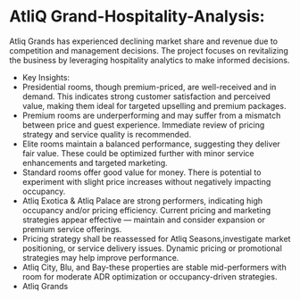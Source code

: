 # AtliQ Grand-Hospitality-Analysis:

Atliq Grands has experienced declining market share and revenue due to competition and management decisions. The project focuses on revitalizing the business by leveraging hospitality analytics to make informed decisions.

- Key Insights:
- Presidential rooms, though premium-priced, are well-received and in demand. This indicates strong customer satisfaction and perceived value, making them ideal for targeted upselling and 
  premium packages.
- Premium rooms are underperforming and may suffer from a mismatch between price and guest experience. Immediate review of pricing strategy and service quality is recommended.
- Elite rooms maintain a balanced performance, suggesting they deliver fair value. These could be optimized further with minor service enhancements and targeted marketing.
- Standard rooms offer good value for money. There is potential to experiment with slight price increases without negatively impacting occupancy.
- Atliq Exotica & Atliq Palace are strong performers, indicating high occupancy and/or pricing efficiency. Current pricing and marketing strategies appear effective — maintain and consider expansion or premium service offerings.
- Pricing strategy shall be reassessed for Atliq Seasons,investigate market positioning, or service delivery issues. Dynamic pricing or promotional strategies may help improve performance.
- Atliq City, Blu, and Bay-these properties are stable mid-performers with room for moderate ADR optimization or occupancy-driven strategies.
- Atliq Grands
